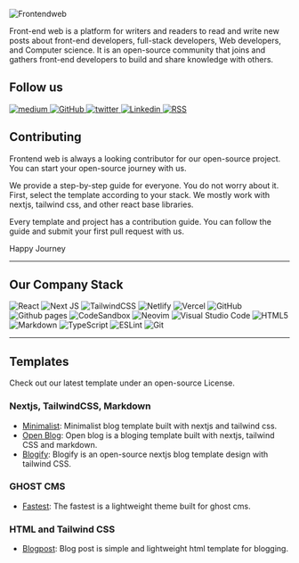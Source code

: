![Frontendweb](https://capsule-render.vercel.app/api?type=soft&color=auto&height=300&section=header&text=Frontendweb&fontSize=90&animation=fadeIn)

Front-end web is a platform for writers and readers to read and write new posts about front-end developers, full-stack developers, Web developers, and Computer science. It is an open-source community that joins and gathers front-end developers to build and share knowledge with others.

## Follow us

<div id="badges">

  <a target="_blank" href="https://medium.com/frontendweb">
    <img title="Medium" alt="medium" src="https://img.shields.io/badge/Medium-12100E?style=for-the-badge&logo=medium&logoColor=white" alt="LinkedIn Badge"/>
  </a> 
  <a target="_blank" href="https://github.com/frontendweb3">
    <img title="GitHub" alt="GitHub"  src="https://img.shields.io/badge/github-%23121011.svg?style=for-the-badge&logo=github&logoColor=white"/>
  </a>
  <a target="_blank" href="https://twitter.com/frontendweb3">
    <img title="Twitter" alt="twitter"  src="https://img.shields.io/badge/Twitter-%231DA1F2.svg?style=for-the-badge&logo=Twitter&logoColor=white"/>
  </a>
  <a target="_blank" href="https://www.linkedin.com/company/frontendweb/">
    <img title="Linkedin" alt="Linkedin"  src="https://img.shields.io/badge/linkedin-%230077B5.svg?style=for-the-badge&logo=linkedin&logoColor=white"/>
  </a>
  <a target="_blank" href="https://medium.com/feed/frontendweb">
    <img title="RSS" alt="RSS"  src="https://img.shields.io/badge/rss-F88900?style=for-the-badge&logo=rss&logoColor=white"/>
  </a>


</div>


## Contributing
Frontend web is always a looking contributor for our open-source project. You can start your open-source journey with us. 

We provide a step-by-step guide for everyone. You do not worry about it. First, select the template according to your stack. We mostly work with nextjs, tailwind css, and other react base libraries. 

Every template and project has a contribution guide. You can follow the guide and submit your first pull request with us. 

Happy Journey

---

## Our Company Stack

![React](https://img.shields.io/badge/react-%2320232a.svg?style=for-the-badge&logo=react&logoColor=%2361DAFB) 
![Next JS](https://img.shields.io/badge/Next-black?style=for-the-badge&logo=next.js&logoColor=white) 
![TailwindCSS](https://img.shields.io/badge/tailwindcss-%2338B2AC.svg?style=for-the-badge&logo=tailwind-css&logoColor=white) 
![Netlify](https://img.shields.io/badge/netlify-%23000000.svg?style=for-the-badge&logo=netlify&logoColor=#00C7B7)
![Vercel](https://img.shields.io/badge/vercel-%23000000.svg?style=for-the-badge&logo=vercel&logoColor=white)
![GitHub](https://img.shields.io/badge/github-%23121011.svg?style=for-the-badge&logo=github&logoColor=white)
![Github pages](https://img.shields.io/badge/github%20pages-121013?style=for-the-badge&logo=github&logoColor=white)
![CodeSandbox](https://img.shields.io/badge/Codesandbox-040404?style=for-the-badge&logo=codesandbox&logoColor=DBDBDB)
![Neovim](https://img.shields.io/badge/NeoVim-%2357A143.svg?&style=for-the-badge&logo=neovim&logoColor=white)
![Visual Studio Code](https://img.shields.io/badge/Visual%20Studio%20Code-0078d7.svg?style=for-the-badge&logo=visual-studio-code&logoColor=white)
![HTML5](https://img.shields.io/badge/html5-%23E34F26.svg?style=for-the-badge&logo=html5&logoColor=white)
![Markdown](https://img.shields.io/badge/markdown-%23000000.svg?style=for-the-badge&logo=markdown&logoColor=white)
![TypeScript](https://img.shields.io/badge/typescript-%23007ACC.svg?style=for-the-badge&logo=typescript&logoColor=white)
![ESLint](https://img.shields.io/badge/ESLint-4B3263?style=for-the-badge&logo=eslint&logoColor=white)
![Git](https://img.shields.io/badge/git-%23F05033.svg?style=for-the-badge&logo=git&logoColor=white)

---

## Templates
Check out our latest template under an open-source License. 


###  Nextjs, TailwindCSS, Markdown 

* [Minimalist](https://github.com/frontendweb3/minimalist): Minimalist blog template built with nextjs and tailwind css.
* [Open Blog](https://github.com/frontendweb3/open-blog): Open blog is a bloging template built with nextjs, tailwind CSS and markdown.
* [Blogify](https://github.com/frontendweb3/blogify): Blogify is an open-source nextjs blog template design with tailwind CSS.

### GHOST CMS 

* [Fastest](https://github.com/frontendweb3/fastest): The fastest is a lightweight theme built for ghost cms.

### HTML and Tailwind CSS

* [Blogpost](https://github.com/frontendweb3/blogpost): Blog post is simple and lightweight html template for blogging. 





